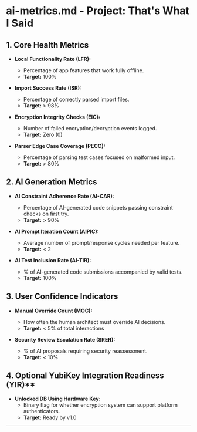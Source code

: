 # ai-metrics.md - Project: That's What I Said

## 1. Core Health Metrics

- **Local Functionality Rate (LFR):**
  - Percentage of app features that work fully offline.
  - **Target:** 100%

- **Import Success Rate (ISR):**
  - Percentage of correctly parsed import files.
  - **Target:** > 98%

- **Encryption Integrity Checks (EIC):**
  - Number of failed encryption/decryption events logged.
  - **Target:** Zero (0)

- **Parser Edge Case Coverage (PECC):**
  - Percentage of parsing test cases focused on malformed input.
  - **Target:** > 80%

## 2. AI Generation Metrics

- **AI Constraint Adherence Rate (AI-CAR):**
  - Percentage of AI-generated code snippets passing constraint checks on first try.
  - **Target:** > 90%

- **AI Prompt Iteration Count (AIPIC):**
  - Average number of prompt/response cycles needed per feature.
  - **Target:** < 2

- **AI Test Inclusion Rate (AI-TIR):**
  - % of AI-generated code submissions accompanied by valid tests.
  - **Target:** 100%

## 3. User Confidence Indicators

- **Manual Override Count (MOC):**
  - How often the human architect must override AI decisions.
  - **Target:** < 5% of total interactions

- **Security Review Escalation Rate (SRER):**
  - % of AI proposals requiring security reassessment.
  - **Target:** < 10%

## 4. Optional YubiKey Integration Readiness (YIR)**

- **Unlocked DB Using Hardware Key:**
  - Binary flag for whether encryption system can support platform authenticators.
  - **Target:** Ready by v1.0

---

